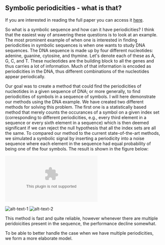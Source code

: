 ## Symbolic periodicities - what is that?

If you are interested in reading the full paper you can access it [here](https://github.com/JohanSward/Portfolio/tree/master/Symbolic_periodicities/AdalbjornssonSWJ15.pdf).

So what is a symbolic sequence and how can it have periodicities? I think that the easiest way of answering these questions is to look at an example. The most prominent example of when one is interested in finding periodicities in symbolic sequences is when one wants to study DNA sequences. The DNA sequence is made up by four different nucleotides: adenine, guanine, cytosine, and thymine. Let's denote each of these as A, G, C, and T. These nucleotides are the building block to all the genes and thus carries a lot of information. Much of that information is encoded as periodicities in the DNA, thus different combinations of the nucleotides appear periodically. 

Our goal was to create a method that could find the periodicities of nucleotides in a given sequence of DNA; or more generally, to find periodicities of symbols in a sequence of symbols. I will here demonstrate our methods using the DNA example. We have created two different methods for solving this problem. The first one is a statistically based method that merely counts the occurances of a symbol on a given index set (corresponding to different periodicities, e.g., every third element in a sequence or every sixth element in a sequence) which is then deemed significant if we can reject the null hypothesis that all the index sets are all the same. To compared our method to the current state-of-the-art methods, we simulated a symbolic signal by inserting a periodicity into a noise sequence where each element in the sequence had equal probability of being one of the four symbols. The result is shown in the figure below:

![comparing_methods](/images/comparingMethods.eps)

![alt-text-1](image1.png "title-1") ![alt-text-2](image2.png "title-2")

This method is fast and quite reliable, however whenever there are multiple peridoicities present in the sequence, the performance decline somewhat.



To be able to better handle the case when we have multiple periodicities, we form a more elaborate model.

